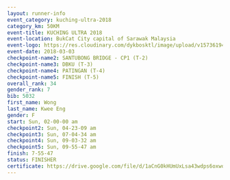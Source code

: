 ```yaml
--- 
layout: runner-info 
event_category: kuching-ultra-2018 
category_km: 50KM 
event-title: KUCHING ULTRA 2018 
event-location: BukCat City capital of Sarawak Malaysia 
event-logo: https://res.cloudinary.com/dykbosktl/image/upload/v1573619473/Logo/kuching-ultra-2018-logo_tlpvm5.png 
event-date: 2018-03-03 
checkpoint-name2: SANTUBONG BRIDGE - CP1 (T-2) 
checkpoint-name3: DBKU (T-3) 
checkpoint-name4: PATINGAN (T-4) 
checkpoint-name5: FINISH (T-5) 
overall_rank: 34
gender_rank: 7
bib: 5032
first_name: Wong
last_name: Kwee Eng
gender: F
start: Sun, 02-00-00 am
checkpoint2: Sun, 04-23-09 am
checkpoint3: Sun, 07-04-34 am
checkpoint4: Sun, 09-03-32 am
checkpoint5: Sun, 09-55-47 am
finish: 7-55-47
status: FINISHER
certificate: https://drive.google.com/file/d/1aCnG0kHUmUxLsa43wdps6oxwoCYH0f5D/view?usp=sharing
--- 
```

